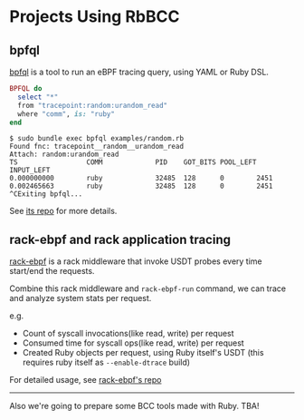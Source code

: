 # Projects Using RbBCC

## bpfql

[bpfql](https://github.com/udzura/bpfql) is a tool to run an eBPF tracing query, using YAML or Ruby DSL.

```ruby
BPFQL do
  select "*"
  from "tracepoint:random:urandom_read"
  where "comm", is: "ruby"
end
```

```console
$ sudo bundle exec bpfql examples/random.rb
Found fnc: tracepoint__random__urandom_read
Attach: random:urandom_read
TS                 COMM             PID    GOT_BITS POOL_LEFT INPUT_LEFT
0.000000000        ruby             32485  128      0        2451
0.002465663        ruby             32485  128      0        2451
^CExiting bpfql...
```

See [its repo](https://github.com/udzura/bpfql) for more details.

## rack-ebpf and rack application tracing

[rack-ebpf](https://github.com/udzura/rack-ebpf) is a rack middleware that invoke USDT probes every time start/end the requests.

Combine this rack middleware and `rack-ebpf-run` command, we can trace and analyze system stats per request.

e.g.

* Count of syscall invocations(like read, write) per request
* Consumed time for syscall ops(like read, write) per request
* Created Ruby objects per request, using Ruby itself's USDT (this requires ruby itself as `--enable-dtrace` build)

For detailed usage, see [rack-ebpf's repo](https://github.com/udzura/rack-ebpf)

----

Also we're going to prepare some BCC tools made with Ruby. TBA!
